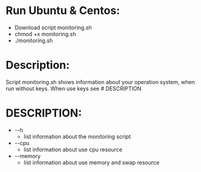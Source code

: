 # Run Ubuntu & Centos:
* Download script monitoring.sh
* chmod +x monitoring.sh
* ./monitoring.sh

# Description:
Script monitoring.sh shows information about your operation system, when run without keys.
When use keys see # DESCRIPTION

# DESCRIPTION:
* --h
    * list information about the monitoring script
* --cpu
    * list information about use cpu resource
* --memory
    * list information about use memory and swap resource
